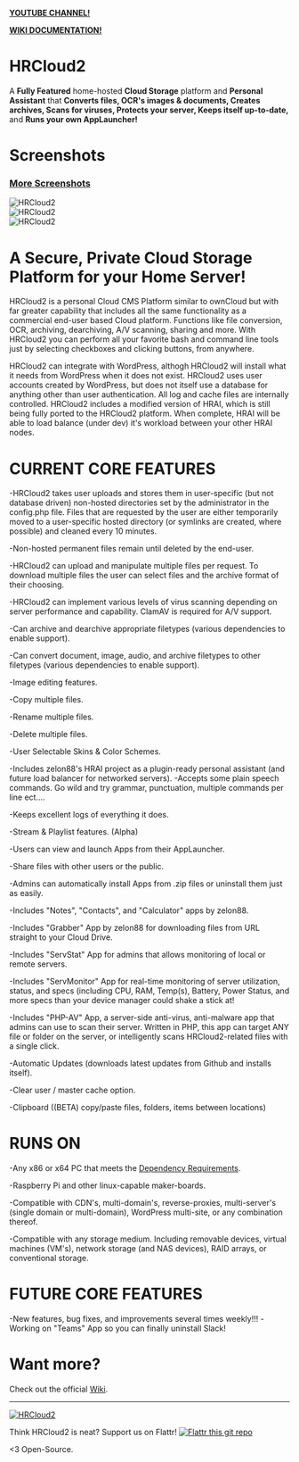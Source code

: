 **[YOUTUBE CHANNEL!](https://www.youtube.com/playlist?list=PLVbKN4o8V_4OSXI0SGGBMxRvXTZJT3YM_)**

**[WIKI DOCUMENTATION!](https://github.com/zelon88/HRCloud2/wiki)**

# HRCloud2
A **Fully Featured** home-hosted **Cloud Storage** platform and **Personal Assistant** that **Converts files, OCR's images & documents, Creates archives, Scans for viruses, Protects your server, Keeps itself up-to-date,** and **Runs your own AppLauncher!** 

# Screenshots
### [More Screenshots](https://github.com/zelon88/HRCloud2/blob/master/Screenshots/More_Screenshots.md)
![HRCloud2](https://github.com/zelon88/HRCloud2/blob/master/Screenshots/HRCloud2_11-17-16_0.png)	
![HRCloud2](https://github.com/zelon88/HRCloud2/blob/master/Screenshots/HRCloud2_11-17-16_23.png)	
![HRCloud2](https://github.com/zelon88/HRCloud2/blob/master/Screenshots/HRCloud2_5-7-17_1.png?raw=true)

# A Secure, Private Cloud Storage Platform for your Home Server!

HRCloud2 is a personal Cloud CMS Platform similar to ownCloud but with far greater capability that includes all the same functionality as a commercial end-user based Cloud platform. Functions like file conversion, OCR, archiving, dearchiving, A/V scanning, sharing and more. With HRCloud2 you can perform all your favorite bash and command line tools just by selecting checkboxes and clicking buttons, from anywhere. 

HRCloud2 can integrate with WordPress, althogh HRCloud2 will install what it needs from WordPress when it does not exist. HRCloud2 uses user accounts created by WordPress, but does not itself use a database for anything other than user authentication. All log and cache files are internally controlled. HRCloud2 includes a modified version of HRAI, which is still being fully ported to the HRCloud2 platform. When complete, HRAI will be able to load balance (under dev) it's workload between your other HRAI nodes.

# CURRENT CORE FEATURES

-HRCloud2 takes user uploads and stores them in user-specific (but not database driven) non-hosted directories set by the administrator in the config.php file. Files that are requested by the user are either temporarily moved to a user-specific hosted directory (or symlinks are created, where possible) and cleaned every 10 minutes. 

-Non-hosted permanent files remain until deleted by the end-user.

-HRCloud2 can upload and manipulate multiple files per request. To download multiple files the user can select files and the archive format of their choosing.

-HRCloud2 can implement various levels of virus scanning depending on server performance and capability. ClamAV is required for A/V support.

-Can archive and dearchive appropriate filetypes (various dependencies to enable support).

-Can convert document, image, audio, and archive filetypes to other filetypes (various dependencies to enable support).

-Image editing features.

-Copy multiple files.

-Rename multiple files.

-Delete multiple files.

-User Selectable Skins & Color Schemes.

-Includes zelon88's HRAI project as a plugin-ready personal assistant (and future load balancer for networked servers).
  -Accepts some plain speech commands. Go wild and try grammar, punctuation, multiple commands per line ect....
  
-Keeps excellent logs of everything it does.

-Stream & Playlist features. (Alpha)

-Users can view and launch Apps from their AppLauncher.

-Share files with other users or the public.

-Admins can automatically install Apps from .zip files or uninstall them just as easily.

-Includes "Notes", "Contacts", and "Calculator" apps by zelon88.

-Includes "Grabber" App by zelon88 for downloading files from URL straight to your Cloud Drive.

-Includes "ServStat" App for admins that allows monitoring of local or remote servers.

-Includes "ServMonitor" App for real-time monitoring of server utilization, status, and specs (including CPU, RAM, Temp(s), Battery, Power Status, and more specs than your device manager could shake a stick at!

-Includes "PHP-AV" App, a server-side anti-virus, anti-malware app that admins can use to scan their server. Written in PHP, this app can target ANY file or folder on the server, or intelligently scans HRCloud2-related files with a single click.

-Automatic Updates (downloads latest updates from Github and installs itself).

-Clear user / master cache option.

-Clipboard ((BETA) copy/paste files, folders, items between locations)

# RUNS ON

-Any x86 or x64 PC that meets the [Dependency Requirements](https://github.com/zelon88/HRCloud2/wiki/Dependency-Requirements).

-Raspberry Pi and other linux-capable maker-boards.

-Compatible with CDN's, multi-domain's, reverse-proxies, multi-server's (single domain or multi-domain), WordPress multi-site, or any combination thereof.

-Compatible with any storage medium. Including removable devices,  virtual machines (VM's), network storage (and NAS devices), RAID arrays, or conventional storage.

# FUTURE CORE FEATURES

-New features, bug fixes, and improvements several times weekly!!!
-Working on "Teams" App so you can finally uninstall Slack!

# Want more?

Check out the official [Wiki](https://github.com/zelon88/HRCloud2/wiki).

----------------------------

[![HRCloud2](https://www.openhub.net/p/HRCloud2/widgets/project_partner_badge?format=gif&ref=samplg)](https://www.openhub.net/p/HRCloud2)

Think HRCloud2 is neat? Support us on Flattr!
[![Flattr this git repo](http://api.flattr.com/button/flattr-badge-large.png)](https://flattr.com/submit/auto?user_id=zelon88&url=https://github.com/zelon88/HRCloud2&title=HRCloud2&language=&tags=github&category=software)  


<3 Open-Source.
